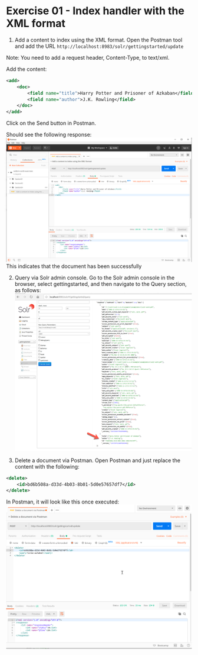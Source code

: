 # Exercise 01 - Index handler with the XML format
 
1. Add a content to index using the XML format.
Open the Postman tool and add the URL `http://localhost:8983/solr/gettingstarted/update`

Note: You need to add a request header, Content-Type, to text/xml.

Add the  content:

```XML
<add>
    <doc>
        <field name="title">Harry Potter and Prisoner of Azkaban</field>
        <field name="author">J.K. Rowling</field>
    </doc>
</add>
```

Click on the Send button in Postman.

Should see the following response:
![alt text](../images/img-12.png)
This indicates that the document has been successfully

2. Query via Solr admin console.
Go to the Solr admin console in the browser, select gettingstarted, and then navigate to the Query section, as follows:
![alt text](../images/img-13.png)

3. Delete a document via Postman.
Open Postman and just replace the content with the following:

```XML
<delete>
    <id>bd6b508a-d33d-4b03-8b01-5d0e57657df7</id>
</delete>
```

In Postman, it will look  like this once executed:
![alt text](../images/img-14.png)
